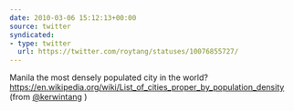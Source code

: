 ```yaml
---
date: 2010-03-06 15:12:13+00:00
source: twitter
syndicated:
- type: twitter
  url: https://twitter.com/roytang/statuses/10076855727/
---
```


Manila the most densely populated city in the world? https://en.wikipedia.org/wiki/List_of_cities_proper_by_population_density (from [@kerwintang](https://twitter.com/kerwintang/) )